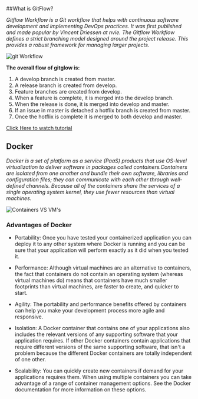 ##What is GitFlow?

*Gitflow Workflow is a Git workflow that helps with continuous software development and implementing DevOps practices. It was first published and made popular by Vincent Driessen at nvie. The Gitflow Workflow defines a strict branching model designed around the project release. This provides a robust framework for managing larger projects.*

![git Workflow](https://wac-cdn.atlassian.com/dam/jcr:61ccc620-5249-4338-be66-94d563f2843c/05%20(2).svg?cdnVersion=1446)

**The overall flow of gitglow is:**
1. A develop branch is created from master.
2. A release branch is created from develop.
3. Feature branches are created from develop.
4. When a feature is complete, it is merged into the develop branch.
5. When the release is done, it is merged into develop and master.
6. If an issue in master is detached a hotflix branch is created from master.
7. Once the hotflix is complete it is merged to both develop and master.

[Click Here to watch tutorial](https://www.youtube.com/watch?v=gLWSJXBbJuE&t=441s)

## Docker
*Docker is a set of platform as a service (PaaS) products that use OS-level virtualization to deliver software in packages called containers.Containers are isolated from one another and bundle their own software, libraries and configuration files; they can communicate with each other through well-defined channels. Because all of the containers share the services of a single operating system kernel, they use fewer resources than virtual machines.*

![Containers VS VM's](https://www.microcontrollertips.com/wp-content/uploads/2017/01/VM-Diagram-opener.jpg)

### Advantages of Docker 

* Portability:
Once you have tested your containerized application you can deploy it to any other system where Docker is running and you can be sure that your application will perform exactly as it did when you tested it.

* Performance:
Although virtual machines are an alternative to containers, the fact that containers do not contain an operating system (whereas virtual machines do) means that containers have much smaller footprints than virtual machines, are faster to create, and quicker to start.

* Agility:
The portability and performance benefits offered by containers can help you make your development process more agile and responsive. 

* Isolation:
A Docker container that contains one of your applications also includes the relevant versions of any supporting software that your application requires. If other Docker containers contain applications that require different versions of the same supporting software, that isn't a problem because the different Docker containers are totally independent of one other.

* Scalability:
You can quickly create new containers if demand for your applications requires them. When using multiple containers you can take advantage of a range of container management options. See the Docker documentation for more information on these options.
  

